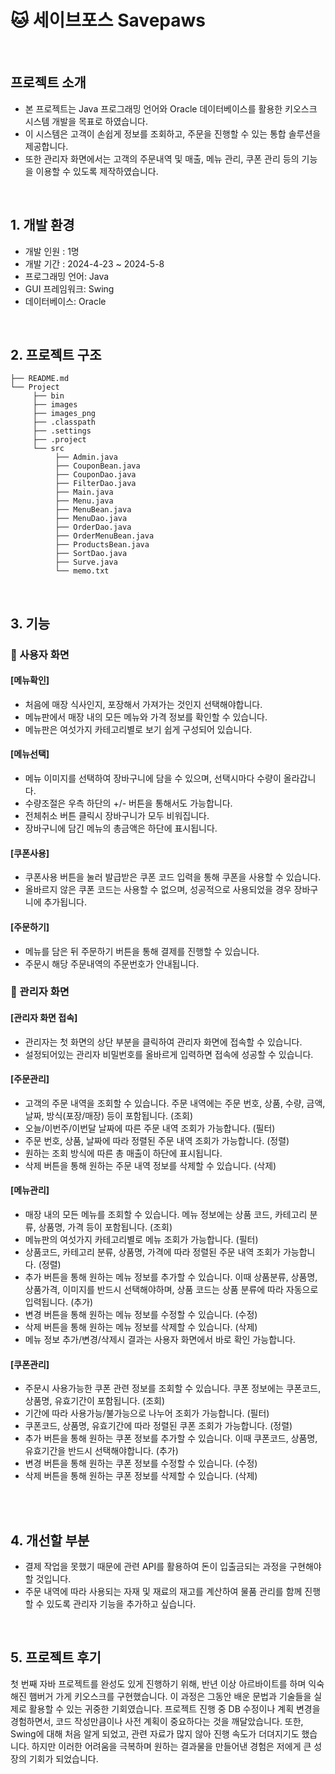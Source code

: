 # 🐱 세이브포스 Savepaws

<br>

## 프로젝트 소개

- 본 프로젝트는 Java 프로그래밍 언어와 Oracle 데이터베이스를 활용한 키오스크 시스템 개발을 목표로 하였습니다.
- 이 시스템은 고객이 손쉽게 정보를 조회하고, 주문을 진행할 수 있는 통합 솔루션을 제공합니다.
- 또한 관리자 화면에서는 고객의 주문내역 및 매출, 메뉴 관리, 쿠폰 관리 등의 기능을 이용할 수 있도록 제작하였습니다.

<br>

## 1. 개발 환경

- 개발 인원 : 1명
- 개발 기간 : 2024-4-23 ~ 2024-5-8
- 프로그래밍 언어: Java
- GUI 프레임워크: Swing
- 데이터베이스: Oracle

<br>

## 2. 프로젝트 구조

```
├── README.md
└── Project
     ├── bin
     ├── images
     ├── images_png
     ├── .classpath
     ├── .settings
     ├── .project
     └── src
          ├── Admin.java
          ├── CouponBean.java
          ├── CouponDao.java
          ├── FilterDao.java
          ├── Main.java
          ├── Menu.java
          ├── MenuBean.java
          ├── MenuDao.java
          ├── OrderDao.java
          ├── OrderMenuBean.java
          ├── ProductsBean.java
          ├── SortDao.java
          ├── Surve.java
          └── memo.txt
```

<br>

## 3. 기능

### 🌱 사용자 화면

#### [메뉴확인]
- 처음에 매장 식사인지, 포장해서 가져가는 것인지 선택해야합니다.
- 메뉴판에서 매장 내의 모든 메뉴와 가격 정보를 확인할 수 있습니다.
- 메뉴판은 여섯가지 카테고리별로 보기 쉽게 구성되어 있습니다.

#### [메뉴선택]
- 메뉴 이미지를 선택하여 장바구니에 담을 수 있으며, 선택시마다 수량이 올라갑니다.
- 수량조절은 우측 하단의 +/- 버튼을 통해서도 가능합니다.
- 전체취소 버튼 클릭시 장바구니가 모두 비워집니다.
- 장바구니에 담긴 메뉴의 총금액은 하단에 표시됩니다.

#### [쿠폰사용]
- 쿠폰사용 버튼을 눌러 발급받은 쿠폰 코드 입력을 통해 쿠폰을 사용할 수 있습니다.
- 올바르지 않은 쿠폰 코드는 사용할 수 없으며, 성공적으로 사용되었을 경우 장바구니에 추가됩니다.

#### [주문하기]
- 메뉴를 담은 뒤 주문하기 버튼을 통해 결제를 진행할 수 있습니다.
- 주문시 해당 주문내역의 주문번호가 안내됩니다.

### 🌱 관리자 화면

#### [관리자 화면 접속]
- 관리자는 첫 화면의 상단 부분을 클릭하여 관리자 화면에 접속할 수 있습니다.
- 설정되어있는 관리자 비밀번호를 올바르게 입력하면 접속에 성공할 수 있습니다.
  
#### [주문관리]
- 고객의 주문 내역을 조회할 수 있습니다. 주문 내역에는 주문 번호, 상품, 수량, 금액, 날짜, 방식(포장/매장) 등이 포함됩니다. (조회)
- 오늘/이번주/이번달 날짜에 따른 주문 내역 조회가 가능합니다. (필터)
- 주문 번호, 상품, 날짜에 따라 정렬된 주문 내역 조회가 가능합니다. (정렬)
- 원하는 조회 방식에 따른 총 매출이 하단에 표시됩니다.
- 삭제 버튼을 통해 원하는 주문 내역 정보를 삭제할 수 있습니다. (삭제)

#### [메뉴관리]
- 매장 내의 모든 메뉴를 조회할 수 있습니다. 메뉴 정보에는 상품 코드, 카테고리 분류, 상품명, 가격 등이 포함됩니다. (조회)
- 메뉴판의 여섯가지 카테고리별로 메뉴 조회가 가능합니다. (필터)
- 상품코드, 카테고리 분류, 상품명, 가격에 따라 정렬된 주문 내역 조회가 가능합니다. (정렬)
- 추가 버튼을 통해 원하는 메뉴 정보를 추가할 수 있습니다. 이때 상품분류, 상품명, 상품가격, 이미지를 반드시 선택해야하며, 상품 코드는 상품 분류에 따라 자동으로 입력됩니다. (추가)
- 변경 버튼을 통해 원하는 메뉴 정보를 수정할 수 있습니다. (수정)
- 삭제 버튼을 통해 원하는 메뉴 정보를 삭제할 수 있습니다. (삭제)
- 메뉴 정보 추가/변경/삭제시 결과는 사용자 화면에서 바로 확인 가능합니다.

#### [쿠폰관리]
- 주문시 사용가능한 쿠폰 관련 정보를 조회할 수 있습니다. 쿠폰 정보에는 쿠폰코드, 상품명, 유효기간이 포함됩니다. (조회)
- 기간에 따라 사용가능/불가능으로 나누어 조회가 가능합니다. (필터)
- 쿠폰코드, 상품명, 유효기간에 따라 정렬된 쿠폰 조회가 가능합니다. (정렬)
- 추가 버튼을 통해 원하는 쿠폰 정보를 추가할 수 있습니다. 이때 쿠폰코드, 상품명, 유효기간을 반드시 선택해야합니다. (추가)
- 변경 버튼을 통해 원하는 쿠폰 정보를 수정할 수 있습니다. (수정)
- 삭제 버튼을 통해 원하는 쿠폰 정보를 삭제할 수 있습니다. (삭제)

<br><br>

## 4. 개선할 부분

- 결제 작업을 못했기 때문에 관련 API를 활용하여 돈이 입출금되는 과정을 구현해야 할 것입니다.
- 주문 내역에 따라 사용되는 자재 및 재료의 재고를 계산하여 물품 관리를 함께 진행할 수 있도록 관리자 기능을 추가하고 싶습니다. 

<br>

## 5. 프로젝트 후기

 첫 번째 자바 프로젝트를 완성도 있게 진행하기 위해, 반년 이상 아르바이트를 하며 익숙해진 햄버거 가게 키오스크를 구현했습니다. 이 과정은 그동안 배운 문법과 기술들을 실제로 활용할 수 있는 귀중한 기회였습니다. 프로젝트 진행 중 DB 수정이나 계획 변경을 경험하면서, 코드 작성만큼이나 사전 계획이 중요하다는 것을 깨달았습니다. 또한, Swing에 대해 처음 알게 되었고, 관련 자료가 많지 않아 진행 속도가 더뎌지기도 했습니다. 하지만 이러한 어려움을 극복하며 원하는 결과물을 만들어낸 경험은 저에게 큰 성장의 기회가 되었습니다.
